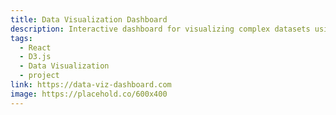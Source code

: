 ```yaml
---
title: Data Visualization Dashboard
description: Interactive dashboard for visualizing complex datasets using D3.js and React.
tags:
  - React
  - D3.js
  - Data Visualization
  - project
link: https://data-viz-dashboard.com
image: https://placehold.co/600x400
---
```

